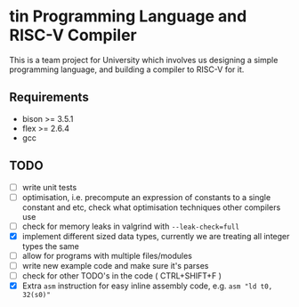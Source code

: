 # tin Programming Language and RISC-V Compiler

This is a team project for University which involves us designing a simple programming language, and building a compiler to RISC-V for it.

## Requirements
- bison >= 3.5.1
- flex  >= 2.6.4
- gcc

## TODO
- [ ] write unit tests
- [ ] optimisation, i.e. precompute an expression of constants to a single constant and etc, check what optimisation techniques other compilers use
- [ ] check for memory leaks in valgrind with `--leak-check=full`
- [x] implement different sized data types, currently we are treating all integer types the same
- [ ] allow for programs with multiple files/modules
- [ ] write new example code and make sure it's parses
- [ ] check for other TODO's in the code ( CTRL+SHIFT+F )
- [x] Extra `asm` instruction for easy inline assembly code, e.g. `asm "ld t0, 32(s0)"`
